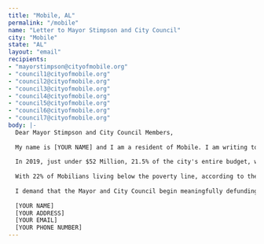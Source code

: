 ```yaml
---
title: "Mobile, AL"
permalink: "/mobile"
name: "Letter to Mayor Stimpson and City Council"
city: "Mobile"
state: "AL"
layout: "email"
recipients:
- "mayorstimpson@cityofmobile.org"
- "council1@cityofmobile.org"
- "council2@cityofmobile.org"
- "council3@cityofmobile.org"
- "council4@cityofmobile.org"
- "council5@cityofmobile.org"
- "council6@cityofmobile.org"
- "council7@cityofmobile.org"
body: |-
  Dear Mayor Stimpson and City Council Members,
  
  My name is [YOUR NAME] and I am a resident of Mobile. I am writing today to urge you to advocate for a meaningful reallocation of the city's expenditures: away from policing, and towards social programs and resources that our community desperately needs.
  
  In 2019, just under $52 Million, 21.5% of the city's entire budget, went to the MPD. According to the proposed 2020 city budget, that amount is set to increase by nearly $6 Million. The Mayor's Neighborhood Development Program, by contrast, responsible for the city's homeless and low-to-moderate income housing, has a total budget of about $1.5 Million this year, less than 1% of the total city budget.
  
  With 22% of Mobilians living below the poverty line, according to the US Census Bureau, and surging unemployment due to COVID-19, the question, then, for the leaders of Mobile, is how do we want to address these issues? By devoting our time, energy, and resources to building a better community and addressing our actual societal needs, or by putting more cops with more weapons on the street, and letting them deal with it? The latter answer may have been more convenient in the past, but I believe we, as a city, must look to the future.
  
  I demand that the Mayor and City Council begin meaningfully defunding the Mobile Police Department and re-allocate those funds to programs proven to more effectively promote a safe, healthy, and equitable community: affordable housing programs, substance abuse services, and mental health services, among others. I demand a budget that reflects the actual needs of our community.
  
  [YOUR NAME]
  [YOUR ADDRESS]
  [YOUR EMAIL]
  [YOUR PHONE NUMBER]
---
```

